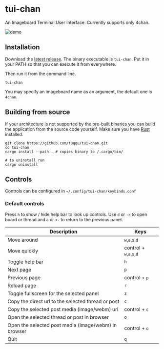 # tui-chan
An Imageboard Terminal User Interface.
Currently supports only 4chan.

![demo](docs/demo.gif)

## Installation
Download the [latest release][latest-releases]. The binary executable is `tui-chan`. Put it in your PATH so that you can execute it from everywhere.

Then run it from the command line.
```shell
tui-chan
```

You may specify an imageboard name as an argument, the default one is `4chan`.

## Building from source
If your architecture is not supported by the pre-built binaries you can build the application from the source code yourself.
Make sure you have [Rust][rust-installation-url] installed.

```shell
git clone https://github.com/tuqqu/tui-chan.git
cd tui-chan
cargo install --path . # copies binary to /.cargo/bin/

# to uninstall run
cargo uninstall
```

## Controls

Controls can be configured in `~/.config/tui-chan/keybinds.conf`

### Default controls

Press `h` to show / hide help bar to look up controls.
Use `d` or `->` to open board or thread and `a` or `<-` to return to the previous panel.

| Description                                          | Keys                          |
|------------------------------------------------------|-------------------------------|
| Move around                                          | `w`,`a`,`s`,`d`               |
| Move quickly                                         | control + `w`,`a`,`s`,`d`     |
| Toggle help bar                                      | `h`                           |
| Next page                                            | `p`                           |
| Previous page                                        | control + `p`                 |
| Reload page                                          | `r`                           |
| Toggle fullscreen for the selected panel             | `z`                           |
| Copy the direct url to the selected thread or post   | `c`                           |
| Copy the selected post media (image/webm) url        | control + `c`                 |
| Open the selected thread or post in browser          | `o`                           |
| Open the selected post media (image/webm) in browser | control + `o`                 |
| Quit                                                 | `q`                           |

[latest-releases]: https://github.com/tuqqu/tui-chan/releases
[rust-installation-url]: https://www.rust-lang.org/tools/install
